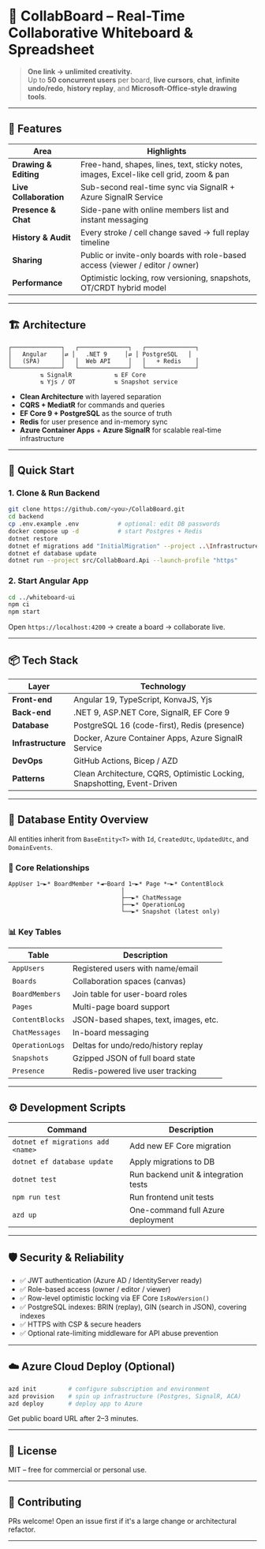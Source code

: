 ﻿# 🎨 CollabBoard – Real-Time Collaborative Whiteboard & Spreadsheet

> **One link → unlimited creativity.**  
> Up to **50 concurrent users** per board, **live cursors**, **chat**, **infinite undo/redo**, **history replay**, and **Microsoft-Office-style drawing tools**.

---

## 🌟 Features

| Area | Highlights |
|------|------------|
| **Drawing & Editing** | Free-hand, shapes, lines, text, sticky notes, images, Excel-like cell grid, zoom & pan |
| **Live Collaboration** | Sub-second real-time sync via SignalR + Azure SignalR Service |
| **Presence & Chat** | Side-pane with online members list and instant messaging |
| **History & Audit** | Every stroke / cell change saved → full replay timeline |
| **Sharing** | Public or invite-only boards with role-based access (viewer / editor / owner) |
| **Performance** | Optimistic locking, row versioning, snapshots, OT/CRDT hybrid model |

---

## 🏗️ Architecture

```text
┌──────────────┐   ┌──────────────┐   ┌──────────────┐
│   Angular    │⇄ │   .NET 9     │⇄ │ PostgreSQL   │
│   (SPA)      │   │  Web API     │   │   + Redis    │
└──────────────┘   └──────────────┘   └──────────────┘
         ⇅ SignalR            ⇅ EF Core
         ⇅ Yjs / OT           ⇅ Snapshot service
```

- **Clean Architecture** with layered separation  
- **CQRS + MediatR** for commands and queries  
- **EF Core 9 + PostgreSQL** as the source of truth  
- **Redis** for user presence and in-memory sync  
- **Azure Container Apps** + **Azure SignalR** for scalable real-time infrastructure

---

## 🚀 Quick Start

### 1. Clone & Run Backend
```bash
git clone https://github.com/<you>/CollabBoard.git
cd backend
cp .env.example .env           # optional: edit DB passwords
docker compose up -d           # start Postgres + Redis
dotnet restore
dotnet ef migrations add "InitialMigration" --project ..\Infrastructure\Infrastructure.csproj --startup-project .\Web.csproj --output-dir Data\Migrations
dotnet ef database update 
dotnet run --project src/CollabBoard.Api --launch-profile "https"
```

### 2. Start Angular App
```bash
cd ../whiteboard-ui
npm ci
npm start
```

Open `https://localhost:4200` → create a board → collaborate live.

---

## 📦 Tech Stack

| Layer | Technology |
|-------|------------|
| **Front-end** | Angular 19, TypeScript, KonvaJS, Yjs |
| **Back-end**  | .NET 9, ASP.NET Core, SignalR, EF Core 9 |
| **Database**  | PostgreSQL 16 (code-first), Redis (presence) |
| **Infrastructure** | Docker, Azure Container Apps, Azure SignalR Service |
| **DevOps**    | GitHub Actions, Bicep / AZD |
| **Patterns**  | Clean Architecture, CQRS, Optimistic Locking, Snapshotting, Event-Driven |

---

## 🧩 Database Entity Overview

All entities inherit from `BaseEntity<T>` with `Id`, `CreatedUtc`, `UpdatedUtc`, and `DomainEvents`.

### 👥 Core Relationships

```text
AppUser 1─►* BoardMember *◄─Board 1─►* Page *─►* ContentBlock
                                │
                                ├──►* ChatMessage
                                ├──►* OperationLog
                                └──►* Snapshot (latest only)
```

### 📊 Key Tables

| Table | Description |
|-------|-------------|
| `AppUsers` | Registered users with name/email |
| `Boards` | Collaboration spaces (canvas) |
| `BoardMembers` | Join table for user-board roles |
| `Pages` | Multi-page board support |
| `ContentBlocks` | JSON-based shapes, text, images, etc. |
| `ChatMessages` | In-board messaging |
| `OperationLogs` | Deltas for undo/redo/history replay |
| `Snapshots` | Gzipped JSON of full board state |
| `Presence` | Redis-powered live user tracking |

---

## ⚙️ Development Scripts

| Command | Description |
|---------|-------------|
| `dotnet ef migrations add <name>` | Add new EF Core migration |
| `dotnet ef database update` | Apply migrations to DB |
| `dotnet test` | Run backend unit & integration tests |
| `npm run test` | Run frontend unit tests |
| `azd up` | One-command full Azure deployment |

---

## 🛡️ Security & Reliability

- ✅ JWT authentication (Azure AD / IdentityServer ready)  
- ✅ Role-based access (owner / editor / viewer)  
- ✅ Row-level optimistic locking via EF Core `IsRowVersion()`  
- ✅ PostgreSQL indexes: BRIN (replay), GIN (search in JSON), covering indexes  
- ✅ HTTPS with CSP & secure headers  
- ✅ Optional rate-limiting middleware for API abuse prevention  

---

## ☁️ Azure Cloud Deploy (Optional)

```bash
azd init         # configure subscription and environment
azd provision    # spin up infrastructure (Postgres, SignalR, ACA)
azd deploy       # deploy app to Azure
```

Get public board URL after 2–3 minutes.

---

## 📄 License

MIT – free for commercial or personal use.

---

## 🤝 Contributing

PRs welcome! Open an issue first if it's a large change or architectural refactor.

---